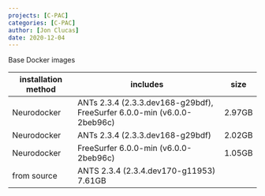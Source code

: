 ```yaml
---
projects: [C-PAC]
categories: [C-PAC]
author: [Jon Clucas]
date: 2020-12-04
---
```

Base Docker images
<!--more-->


| installation method | includes | size |
| --- | --- | --- |
| Neurodocker | ANTs 2.3.4 (2.3.3.dev168-g29bdf), FreeSurfer 6.0.0-min (v6.0.0-2beb96c) | 2.97GB |
| Neurodocker | ANTs 2.3.4 (2.3.3.dev168-g29bdf) | 2.02GB
| Neurodocker | FreeSurfer 6.0.0-min (v6.0.0-2beb96c) | 1.05GB
| from source | ANTS 2.3.4 (2.3.4.dev170-g11953) 7.61GB


